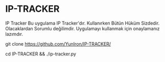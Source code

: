 # IP-TRACKER
IP Tracker
Bu uygulama IP Tracker'dır.
Kullanırken Bütün Hüküm Sizdedir.
Olacaklardan Sorumlu değilimdir. Uygulamayı kullanmak için onaylamanız lazımdır.


git clone https://github.com/YunIron/IP-TRACKER/

cd IP-TRACKER && ./ip-tracker.py
